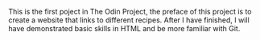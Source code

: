 This is the first poject in The Odin Project, the preface of this project is to create a website that links to different recipes. After I have finished, I will have demonstrated basic skills in HTML and be more familiar with Git.